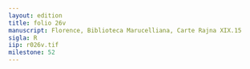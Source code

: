```yaml
---
layout: edition
title: folio 26v
manuscript: Florence, Biblioteca Marucelliana, Carte Rajna XIX.15
sigla: R
iip: r026v.tif
milestone: 52
---
```


